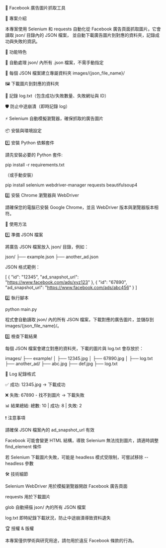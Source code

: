 📌 Facebook 廣告圖片抓取工具

📖 專案介紹

本專案使用 Selenium 和 requests 自動化從 Facebook 廣告頁面抓取圖片。它會讀取 json/ 目錄內的 JSON 檔案，
並自動下載廣告圖片到對應的資料夾，記錄成功與失敗的資訊。

🚀 功能特色

📂 自動處理 json/ 內所有 .json 檔案，不需手動指定

📁 每個 JSON 檔案建立專屬資料夾 images/{json_file_name}/

🖼️ 下載圖片到對應的資料夾

📄 記錄 log.txt（包含成功/失敗數量、失敗網址與 ID）

🛡️ 防止中途崩潰（即時記錄 log）

⚡ Selenium 自動模擬瀏覽器，確保抓取的廣告圖片

📦 安裝與環境設定

1️⃣ 安裝 Python 依賴套件

請先安裝必要的 Python 套件:

pip install -r requirements.txt

（或手動安裝）

pip install selenium webdriver-manager requests beautifulsoup4

2️⃣ 安裝 Chrome 瀏覽器與 WebDriver

請確保您的電腦已安裝 Google Chrome，並且 WebDriver 版本與瀏覽器版本相符。

🔧 使用方法

1️⃣ 準備 JSON 檔案

將廣告 JSON 檔案放入 json/ 目錄，例如：

json/
├── example.json
├── another_ad.json

JSON 格式範例：

[
{
"id": "12345",
"ad_snapshot_url": "https://www.facebook.com/ads/xyz123"
},
{
"id": "67890",
"ad_snapshot_url": "https://www.facebook.com/ads/abc456"
}
]

2️⃣ 執行腳本

python main.py

程式會自動讀取 json/ 內的所有 JSON 檔案，下載對應的廣告圖片，並儲存到 images/{json_file_name}/。

3️⃣ 檢查下載結果

每個 JSON 檔案會建立對應的資料夾，下載的圖片與 log.txt 會存放於：

images/
├── example/
│ ├── 12345.jpg
│ ├── 67890.jpg
│ ├── log.txt
├── another_ad/
├── abc.jpg
├── def.jpg
├── log.txt

📜 Log 紀錄格式

✅ 成功: 12345.jpg → 下載成功

❌ 失敗: 67890 - 找不到圖片 → 下載失敗

📊 結果總結: 總數: 10 | 成功: 8 | 失敗: 2

❗ 注意事項

請確保 JSON 檔案內的 ad_snapshot_url 有效

Facebook 可能會變更 HTML 結構，導致 Selenium 無法找到圖片，請適時調整 find_element 條件

若 Selenium 下載圖片失敗，可能是 headless 模式受限制，可嘗試移除 --headless 參數

🛠️ 技術細節

Selenium WebDriver 用於模擬瀏覽器開啟 Facebook 廣告頁面

requests 用於下載圖片

glob 自動掃描 json/ 內的所有 JSON 檔案

log.txt 即時紀錄下載狀況，防止中途崩潰導致資料遺失

🏆 授權 & 版權

本專案僅供學術與研究用途，請勿用於違反 Facebook 條款的行為。
